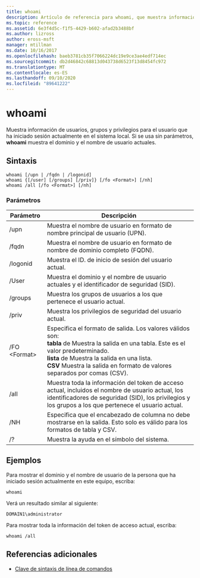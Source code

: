 ```yaml
---
title: whoami
description: Artículo de referencia para whoami, que muestra información de usuarios, grupos y privilegios para el usuario que ha iniciado sesión actualmente en el sistema local.
ms.topic: reference
ms.assetid: 6e3f4d5c-f1f5-4429-b602-afad2b3488bf
ms.author: lizross
author: eross-msft
manager: mtillman
ms.date: 10/16/2017
ms.openlocfilehash: baeb3781cb35f7066224dc19e9ce3ae4edf714ec
ms.sourcegitcommit: db2d46842c68813d043738d6523f13d8454fc972
ms.translationtype: MT
ms.contentlocale: es-ES
ms.lasthandoff: 09/10/2020
ms.locfileid: "89641222"
---
```

# <a name="whoami"></a>whoami



Muestra información de usuarios, grupos y privilegios para el usuario que ha iniciado sesión actualmente en el sistema local. Si se usa sin parámetros, **whoami** muestra el dominio y el nombre de usuario actuales.



## <a name="syntax"></a>Sintaxis

```
whoami [/upn | /fqdn | /logonid]
whoami {[/user] [/groups] [/priv]} [/fo <Format>] [/nh]
whoami /all [/fo <Format>] [/nh]
```

### <a name="parameters"></a>Parámetros

|Parámetro|Descripción|
|---------|-----------|
|/upn|Muestra el nombre de usuario en formato de nombre principal de usuario (UPN).|
|/fqdn|Muestra el nombre de usuario en formato de nombre de dominio completo (FQDN).|
|/logonid|Muestra el ID. de inicio de sesión del usuario actual.|
|/User|Muestra el dominio y el nombre de usuario actuales y el identificador de seguridad (SID).|
|/groups|Muestra los grupos de usuarios a los que pertenece el usuario actual.|
|/priv|Muestra los privilegios de seguridad del usuario actual.|
|/FO \<Format>|Especifica el formato de salida. Los valores válidos son:</br>**tabla** de Muestra la salida en una tabla. Este es el valor predeterminado.</br>**lista** de Muestra la salida en una lista.</br>**CSV** Muestra la salida en formato de valores separados por comas (CSV).|
|/all|Muestra toda la información del token de acceso actual, incluidos el nombre de usuario actual, los identificadores de seguridad (SID), los privilegios y los grupos a los que pertenece el usuario actual.|
|/NH|Especifica que el encabezado de columna no debe mostrarse en la salida. Esto solo es válido para los formatos de tabla y CSV.|
|/?|Muestra la ayuda en el símbolo del sistema.|

## <a name="examples"></a>Ejemplos

Para mostrar el dominio y el nombre de usuario de la persona que ha iniciado sesión actualmente en este equipo, escriba:
```
whoami
```
Verá un resultado similar al siguiente:
```
DOMAIN1\administrator
```
Para mostrar toda la información del token de acceso actual, escriba:
```
whoami /all
```

## <a name="additional-references"></a>Referencias adicionales

- [Clave de sintaxis de línea de comandos](command-line-syntax-key.md)